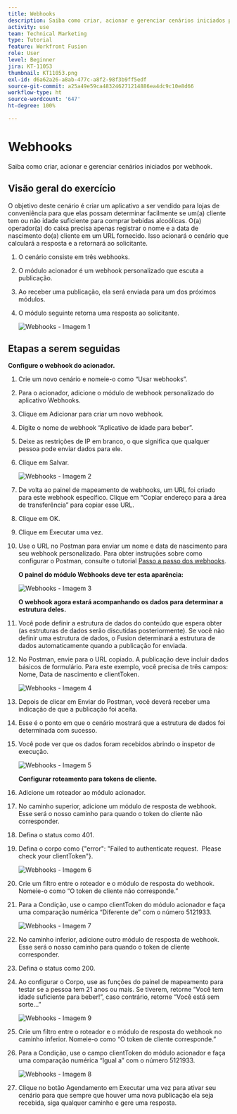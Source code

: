 ```yaml
---
title: Webhooks
description: Saiba como criar, acionar e gerenciar cenários iniciados por webhook.
activity: use
team: Technical Marketing
type: Tutorial
feature: Workfront Fusion
role: User
level: Beginner
jira: KT-11053
thumbnail: KT11053.png
exl-id: d6a62a26-a8ab-477c-a8f2-98f3b9ff5edf
source-git-commit: a25a49e59ca483246271214886ea4dc9c10e8d66
workflow-type: ht
source-wordcount: '647'
ht-degree: 100%

---
```


# Webhooks

Saiba como criar, acionar e gerenciar cenários iniciados por webhook.

## Visão geral do exercício

O objetivo deste cenário é criar um aplicativo a ser vendido para lojas de conveniência para que elas possam determinar facilmente se um(a) cliente tem ou não idade suficiente para comprar bebidas alcoólicas. O(a) operador(a) do caixa precisa apenas registrar o nome e a data de nascimento do(a) cliente em um URL fornecido. Isso acionará o cenário que calculará a resposta e a retornará ao solicitante.

1. O cenário consiste em três webhooks.
1. O módulo acionador é um webhook personalizado que escuta a publicação.
1. Ao receber uma publicação, ela será enviada para um dos próximos módulos.
1. O módulo seguinte retorna uma resposta ao solicitante.

   ![Webhooks - Imagem 1](../12-exercises/assets/webhooks-walkthrough-1.png)

## Etapas a serem seguidas

**Configure o webhook do acionador.**

1. Crie um novo cenário e nomeie-o como “Usar webhooks”.
1. Para o acionador, adicione o módulo de webhook personalizado do aplicativo Webhooks.
1. Clique em Adicionar para criar um novo webhook.
1. Digite o nome de webhook “Aplicativo de idade para beber”.
1. Deixe as restrições de IP em branco, o que significa que qualquer pessoa pode enviar dados para ele.
1. Clique em Salvar.


   ![Webhooks - Imagem 2](../12-exercises/assets/webhooks-walkthrough-2.png)

1. De volta ao painel de mapeamento de webhooks, um URL foi criado para este webhook específico. Clique em “Copiar endereço para a área de transferência” para copiar esse URL.
1. Clique em OK.
1. Clique em Executar uma vez.
1. Use o URL no Postman para enviar um nome e data de nascimento para seu webhook personalizado. Para obter instruções sobre como configurar o Postman, consulte o tutorial [Passo a passo dos webhooks](https://experienceleague.adobe.com/docs/workfront-learn/tutorials-workfront/fusion/beyond-basic-modules/webhooks-walkthrough.html?lang=pt-BR).

   **O painel do módulo Webhooks deve ter esta aparência:**

   ![Webhooks - Imagem 3](../12-exercises/assets/webhooks-walkthrough-3.png)

   **O webhook agora estará acompanhando os dados para determinar a estrutura deles.**

1. Você pode definir a estrutura de dados do conteúdo que espera obter (as estruturas de dados serão discutidas posteriormente). Se você não definir uma estrutura de dados, o Fusion determinará a estrutura de dados automaticamente quando a publicação for enviada.
1. No Postman, envie para o URL copiado. A publicação deve incluir dados básicos de formulário. Para este exemplo, você precisa de três campos: Nome, Data de nascimento e clientToken.

   ![Webhooks - Imagem 4](../12-exercises/assets/webhooks-walkthrough-4.png)

1. Depois de clicar em Enviar do Postman, você deverá receber uma indicação de que a publicação foi aceita.
1. Esse é o ponto em que o cenário mostrará que a estrutura de dados foi determinada com sucesso.
1. Você pode ver que os dados foram recebidos abrindo o inspetor de execução.

   ![Webhooks - Imagem 5](../12-exercises/assets/webhooks-walkthrough-5.png)

   **Configurar roteamento para tokens de cliente.**

1. Adicione um roteador ao módulo acionador.
1. No caminho superior, adicione um módulo de resposta de webhook. Esse será o nosso caminho para quando o token do cliente não corresponder.
1. Defina o status como 401.
1. Defina o corpo como {&quot;error&quot;: &quot;Failed to authenticate request.  Please check your clientToken&quot;}.

   ![Webhooks - Imagem 6](../12-exercises/assets/webhooks-walkthrough-6.png)

1. Crie um filtro entre o roteador e o módulo de resposta do webhook. Nomeie-o como “O token de cliente não corresponde.”
1. Para a Condição, use o campo clientToken do módulo acionador e faça uma comparação numérica “Diferente de” com o número 5121933.

   ![Webhooks - Imagem 7](../12-exercises/assets/webhooks-walkthrough-7.png)

1. No caminho inferior, adicione outro módulo de resposta de webhook. Esse será o nosso caminho para quando o token de cliente corresponder.
1. Defina o status como 200.
1. Ao configurar o Corpo, use as funções do painel de mapeamento para testar se a pessoa tem 21 anos ou mais. Se tiverem, retorne “Você tem idade suficiente para beber!”, caso contrário, retorne “Você está sem sorte…”

   ![Webhooks - Imagem 9](../12-exercises/assets/webhooks-walkthrough-9.png)

1. Crie um filtro entre o roteador e o módulo de resposta do webhook no caminho inferior. Nomeie-o como “O token de cliente corresponde.”
1. Para a Condição, use o campo clientToken do módulo acionador e faça uma comparação numérica “Igual a” com o número 5121933.


   ![Webhooks - Imagem 8](../12-exercises/assets/webhooks-walkthrough-8.png)

1. Clique no botão Agendamento em Executar uma vez para ativar seu cenário para que sempre que houver uma nova publicação ela seja recebida, siga qualquer caminho e gere uma resposta.
